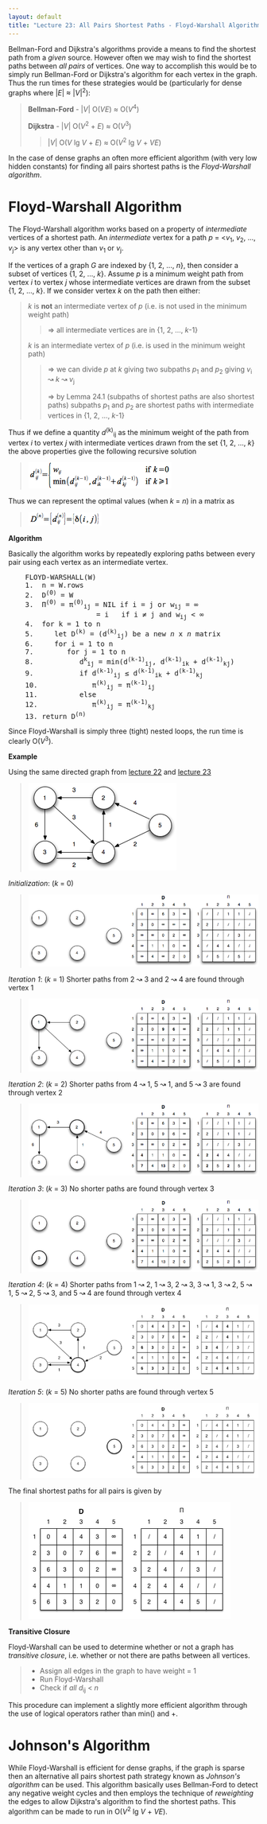 ```yaml
---
layout: default
title: "Lecture 23: All Pairs Shortest Paths - Floyd-Warshall Algorithm"
---
```


Bellman-Ford and Dijkstra's algorithms provide a means to find the shortest path from a *given* source. However often we may wish to find the shortest paths between *all pairs* of vertices. One way to accomplish this would be to simply run Bellman-Ford or Dijkstra's algorithm for each vertex in the graph. Thus the run times for these strategies would be (particularly for dense graphs where \|*E*\| ≈ \|*V*\|<sup>2</sup>):

> **Bellman-Ford** - \|*V*\| O(*VE*) ≈ O(*V*<sup>4</sup>)
>
> **Dijkstra** - \|*V*\| O(*V*<sup>2</sup> + *E*) ≈ O(*V*<sup>3</sup>)
>
> > \|*V*\| O(*V* lg *V* + *E*) ≈ O(*V*<sup>2</sup> lg *V* + *VE*)

In the case of dense graphs an often more efficient algorithm (with very low hidden constants) for finding all pairs shortest paths is the *Floyd-Warshall algorithm*.

Floyd-Warshall Algorithm
========================

The Floyd-Warshall algorithm works based on a property of *intermediate* vertices of a shortest path. An *intermediate* vertex for a path *p* = \<*v*<sub>1</sub>, *v*<sub>2</sub>, ..., *v*<sub>j</sub>\> is any vertex other than *v*<sub>1</sub> or *v*<sub>j</sub>.

If the vertices of a graph *G* are indexed by {1, 2, ..., *n*}, then consider a subset of vertices {1, 2, ..., *k*}. Assume *p* is a minimum weight path from vertex *i* to vertex *j* whose intermediate vertices are drawn from the subset {1, 2, ..., *k*}. If we consider vertex *k* on the path then either:

> *k* is **not** an intermediate vertex of *p* (i.e. is not used in the minimum weight path)
>
> > ⇒ all intermediate vertices are in {1, 2, ..., *k*-1}
>
> *k* is an intermediate vertex of *p* (i.e. is used in the minimum weight path)
>
> > ⇒ we can divide *p* at *k* giving two subpaths *p*<sub>1</sub> and *p*<sub>2</sub> giving *v*<sub>i</sub> ↝ *k* ↝ *v*<sub>j</sub>
> >
> > ⇒ by Lemma 24.1 (subpaths of shortest paths are also shortest paths) subpaths *p*<sub>1</sub> and *p*<sub>2</sub> are shortest paths with intermediate vertices in {1, 2, ..., *k*-1}

Thus if we define a quantity *d*<sup>(k)</sup><sub>ij</sub> as the minimum weight of the path from vertex *i* to vertex *j* with intermediate vertices drawn from the set {1, 2, ..., *k*} the above properties give the following recursive solution

> ![image](images/lecture23/FloydWarshRecurse.png)

Thus we can represent the optimal values (when *k* = *n*) in a matrix as

> ![image](images/lecture23/FloydWarshMat.png)

**Algorithm**

Basically the algorithm works by repeatedly exploring paths between every pair using each vertex as an intermediate vertex.

<pre>
	FLOYD-WARSHALL(W)
	1.  n = W.rows
	2.  D<sup>(0)</sup> = W
	3.  Π<sup>(0)</sup> = π<sup>(0)</sup><sub>ij</sub> = NIL if i = j or w<sub>ij</sub> = ∞
	                 = i   if i ≠ j and w<sub>ij</sub> &lt; ∞
	4.  for k = 1 to n
	5.     let D<sup>(k)</sup> = (d<sup>(k)</sup><sub>ij</sub>) be a new <i>n</i> x <i>n</i> matrix
	6.     for i = 1 to n
	7.        for j = 1 to n
	8.           d<sup>k</sup><sub>ij</sub> = min(d<sup>(k-1)</sup><sub>ij</sub>, d<sup>(k-1)</sup><sub>ik</sub> + d<sup>(k-1)</sup><sub>kj</sub>)
	9.           if d<sup>(k-1)</sup><sub>ij</sub> &le; d<sup>(k-1)</sup><sub>ik</sub> + d<sup>(k-1)</sup><sub>kj</sub>
	10.             π<sup>(k)</sup><sub>ij</sub> = π<sup>(k-1)</sup><sub>ij</sub>
	11.          else
	12.             π<sup>(k)</sup><sub>ij</sub> = π<sup>(k-1)</sup><sub>kj</sub>
	13. return D<sup>(n)</sup>
</pre>

Since Floyd-Warshall is simply three (tight) nested loops, the run time is clearly O(*V*<sup>3</sup>).

**Example**

Using the same directed graph from [lecture 22](lecture22.html) and [lecture 23](lecture23.html)

> ![image](images/lecture23/FloydWarshexample.png)

*Initialization*: (*k* = 0)

> ![image](images/lecture23/FloydWarshexample1.png)

*Iteration 1*: (*k* = 1) Shorter paths from 2 ↝ 3 and 2 ↝ 4 are found through vertex 1

> ![image](images/lecture23/FloydWarshexample2.png)

*Iteration 2*: (*k* = 2) Shorter paths from 4 ↝ 1, 5 ↝ 1, and 5 ↝ 3 are found through vertex 2

> ![image](images/lecture23/FloydWarshexample3.png)

*Iteration 3*: (*k* = 3) No shorter paths are found through vertex 3

> ![image](images/lecture23/FloydWarshexample4.png)

*Iteration 4*: (*k* = 4) Shorter paths from 1 ↝ 2, 1 ↝ 3, 2 ↝ 3, 3 ↝ 1, 3 ↝ 2, 5 ↝ 1, 5 ↝ 2, 5 ↝ 3, and 5 ↝ 4 are found through vertex 4

> ![image](images/lecture23/FloydWarshexample5.png)

*Iteration 5*: (*k* = 5) No shorter paths are found through vertex 5

> ![image](images/lecture23/FloydWarshexample6.png)

The final shortest paths for all pairs is given by

> ![image](images/lecture23/FloydWarshexample7.png)

**Transitive Closure**

Floyd-Warshall can be used to determine whether or not a graph has *transitive closure*, i.e. whether or not there are paths between all vertices.

> -   Assign all edges in the graph to have weight = 1
> -   Run Floyd-Warshall
> -   Check if *all* *d*<sub>ij</sub> \< *n*

This procedure can implement a slightly more efficient algorithm through the use of logical operators rather than min() and +.

Johnson's Algorithm
===================

While Floyd-Warshall is efficient for dense graphs, if the graph is sparse then an alternative all pairs shortest path strategy known as *Johnson's algorithm* can be used. This algorithm basically uses Bellman-Ford to detect any negative weight cycles and then employs the technique of *reweighting* the edges to allow Dijkstra's algorithm to find the shortest paths. This algorithm can be made to run in O(*V*<sup>2</sup> lg *V* + *VE*).

